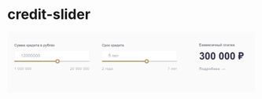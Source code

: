 # credit-slider
![Alt text](https://github.com/a-kv/credit-slider/blob/master/Screenshot_1.png "Title")
